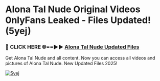 # Alona Tal Nude Original Videos 0nlyFans Leaked - Files Updated! (5yej)

<h3>🔴 CLICK HERE 🌐==►► <a href="https://tinyurl.com/yrmya6cz" rel="nofollow">Alona Tal Nude Updated Files</a></h3>

Get Alona Tal Nude and all content. Now you can access all videos and pictures of Alona Tal Nude. New Updated Files 2025!

[![5yej](https://i.imgur.com/FMdXYCs.gif)](https://tinyurl.com/yrmya6cz)
